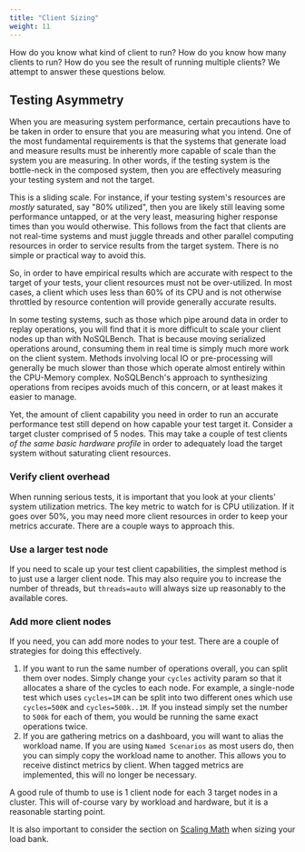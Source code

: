 ```yaml
---
title: "Client Sizing"
weight: 11
---
```


How do you know what kind of client to run? How do you know how many clients to run? How do you 
see the result of running multiple clients? We attempt to answer these questions below.

## Testing Asymmetry

When you are measuring system performance, certain precautions have to be taken in order to 
ensure that you are measuring what you intend. One of the most fundamental requirements is that 
the systems that generate load and measure results must be inherently more capable of scale than 
the system you are measuring. In other words, if the testing system is the bottle-neck in the 
composed system, then you are effectively measuring your testing system and not the target.

This is a sliding scale. For instance, if your testing system's resources are _mostly_ saturated,
say "80% utilized", then you are likely still leaving some performance untapped, or at the very 
least, measuring higher response times than you would otherwise. This follows from the fact that 
clients are not real-time systems and must juggle threads and other parallel computing resources 
in order to service results from the target system. There is no simple or practical way to avoid 
this.

So, in order to have empirical results which are accurate with respect to the target of your 
tests, your client resources must not be over-utilized. In most cases, a client which uses less 
than 60% of its CPU and is not otherwise throttled by resource contention will provide generally 
accurate results.

In some testing systems, such as those which pipe around data in order to replay operations, you 
will find that it is more difficult to scale your client nodes up than with NoSQLBench. That is 
because moving serialized operations around, consuming them in real time is simply much more work
on the client system. Methods involving local IO or pre-processing will generally be 
much slower than those which operate almost entirely within the CPU-Memory complex. NoSQLBench's 
approach to synthesizing operations from recipes avoids much of this concern, or at least makes 
it easier to manage.

Yet, the amount of client capability you need in order to run an accurate performance test still 
depend on how capable your test target it. Consider a target cluster comprised of 5 nodes. This 
may take a couple of test clients _of the same basic hardware profile_ in order to adequately 
load the target system without saturating client resources.   

### Verify client overhead

When running serious tests, it is important that you look at your clients' system utilization 
metrics. The key metric to watch for is CPU utilization. If it goes over 50%, you may need more 
client resources in order to keep your metrics accurate. There are a couple ways to approach this.

### Use a larger test node

If you need to scale up your test client capabilities, the simplest method is to just use a 
larger client node. This may also require you to increase the number of threads, but 
`threads=auto` will always size up reasonably to the available cores.

### Add more client nodes

If you need, you can add more nodes to your test. There are a couple of strategies for doing this
effectively.

1. If you want to run the same number of operations overall, you can split them over nodes. 
   Simply change your `cycles` activity param so that it allocates a share of the cycles to each 
   node. For example, a single-node test which uses `cycles=1M` can be split into two different 
   ones which use `cycles=500K` and `cycles=500k..1M`. If you instead simply set the number to 
   `500k` for each of them, you would be running the same exact operations twice.
2. If you are gathering metrics on a dashboard, you will want to alias the workload name. If you 
   are using `Named Scenarios` as most users do, then you can simply copy the workload name to 
   another. This allows you to receive distinct metrics by client. When tagged metrics are 
   implemented, this will no longer be necessary.

A good rule of thumb to use is 1 client node for each 3 target nodes in a cluster. This will 
of-course vary by workload and hardware, but it is a reasonable starting point.

It is also important to consider the section on 
[Scaling Math](@scale_up_testing.md)
when sizing your load bank.

